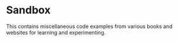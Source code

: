 
# Sandbox

This contains miscellaneous code examples from various books and websites for learning and experimenting.
